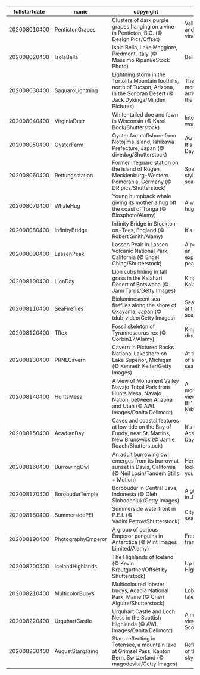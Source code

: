 |fullstartdate|name|copyright|title|image|
|--|--|--|--|--|
202008010400|PentictonGrapes|Clusters of dark purple grapes hanging on a vine in Penticton, B.C. (© Design Pics/Offset)|Valley views and vineyards|![](/en-CA/2020/08/202008010400PentictonGrapes.jpg)|
202008020400|IsolaBella|Isola Bella, Lake Maggiore, Piedmont, Italy (© Massimo Ripani/eStock Photo)|Bellissima!|![](/en-CA/2020/08/202008020400IsolaBella.jpg)|
202008030400|SaguaroLightning|Lightning storm in the Tortolita Mountain foothills, north of Tucson, Arizona, in the Sonoran Desert (© Jack Dykinga/Minden Pictures)|The monsoon arrives in the desert|![](/en-CA/2020/08/202008030400SaguaroLightning.jpg)|
202008040400|VirginiaDeer|White-tailed doe and fawn in Wisconsin (© Karel Bock/Shutterstock)|Into the woods|![](/en-CA/2020/08/202008040400VirginiaDeer.jpg)|
202008050400|OysterFarm|Oyster farm offshore from Notojima Island, Ishikawa Prefecture, Japan (© divedog/Shutterstock)|Aw shucks, It's Oyster Day|![](/en-CA/2020/08/202008050400OysterFarm.jpg)|
202008060400|Rettungsstation|Former lifeguard station on the island of Rügen, Mecklenburg-Western Pomerania, Germany (© DR pics/Shutterstock)|Space-age style by the sea|![](/en-CA/2020/08/202008060400Rettungsstation.jpg)|
202008070400|WhaleHug|Young humpback whale giving its mother a hug off the coast of Tonga (© Biosphoto/Alamy)|A whale of a hug|![](/en-CA/2020/08/202008070400WhaleHug.jpg)|
202008080400|InfinityBridge|Infinity Bridge in Stockton-on-Tees, England (© Robert Smith/Alamy)|It's ∞ Day!|![](/en-CA/2020/08/202008080400InfinityBridge.jpg)|
202008090400|LassenPeak|Lassen Peak in Lassen Volcanic National Park, California (© Engel Ching/Shutterstock)|A peek at an explosive peak|![](/en-CA/2020/08/202008090400LassenPeak.jpg)|
202008100400|LionDay|Lion cubs hiding in tall grass in the Kalahari Desert of Botswana (© Jami Tarris/Getty Images)|Kings of the Kalahari|![](/en-CA/2020/08/202008100400LionDay.jpg)|
202008110400|SeaFireflies|Bioluminescent sea fireflies along the shore of Okayama, Japan (© tdub_video/Getty Images)|Sea fireflies at the seashore|![](/en-CA/2020/08/202008110400SeaFireflies.jpg)|
202008120400|TRex|Fossil skeleton of Tyrannosaurus rex (© Corbin17/Alamy)|King of the dinosaurs|![](/en-CA/2020/08/202008120400TRex.jpg)|
202008130400|PRNLCavern|Cavern in Pictured Rocks National Lakeshore on Lake Superior, Michigan (© Kenneth Keifer/Getty Images)|At the shore of an inland sea|![](/en-CA/2020/08/202008130400PRNLCavern.jpg)|
202008140400|HuntsMesa|A view of Monument Valley Navajo Tribal Park from Hunts Mesa, Navajo Nation, between Arizona and Utah (© AWL Images/Danita Delimont)|A monumental view of 'Tsé Biiʼ Ndzisgaii'|![](/en-CA/2020/08/202008140400HuntsMesa.jpg)|
202008150400|AcadianDay|Caves and coastal features at low tide on the Bay of Fundy, near St. Martins, New Brunswick (© Jamie Roach/Shutterstock)|It's National Acadian Day|![](/en-CA/2020/08/202008150400AcadianDay.jpg)|
202008160400|BurrowingOwl|An adult burrowing owl emerges from its burrow at sunset in Davis, California (© Neil Losin/Tandem Stills + Motion)|Here’s looking at you|![](/en-CA/2020/08/202008160400BurrowingOwl.jpg)|
202008170400|BorobudurTemple|Borobudur in Central Java, Indonesia (© Oleh Slobodeniuk/Getty Images)|A giant relic in Java|![](/en-CA/2020/08/202008170400BorobudurTemple.jpg)|
202008180400|SummersidePEI|Summerside waterfront in P.E.I. (© Vadim.Petrov/Shutterstock)|City by the sea|![](/en-CA/2020/08/202008180400SummersidePEI.jpg)|
202008190400|PhotographyEmperor|A group of curious Emperor penguins in Antarctica (© Mint Images Limited/Alamy)|Freeze frame|![](/en-CA/2020/08/202008190400PhotographyEmperor.jpg)|
202008200400|IcelandHighlands|The Highlands of Iceland (© Kevin Krautgartner/Offset by Shutterstock)|Up in the Highlands|![](/en-CA/2020/08/202008200400IcelandHighlands.jpg)|
202008210400|MulticolorBuoys|Multicoloured lobster buoys, Acadia National Park, Maine (© Cheri Alguire/Shutterstock)|Lobster tales|![](/en-CA/2020/08/202008210400MulticolorBuoys.jpg)|
202008220400|UrquhartCastle|Urquhart Castle and Loch Ness in the Scottish Highlands (© AWL Images/Danita Delimont)|A monster view in Scotland|![](/en-CA/2020/08/202008220400UrquhartCastle.jpg)|
202008230400|AugustStargazing|Stars reflecting in Totensee, a mountain lake at Grimsel Pass, Kanton Bern, Switzerland (© magodevita/Getty Images)|Reflections of the night sky|![](/en-CA/2020/08/202008230400AugustStargazing.jpg)|
